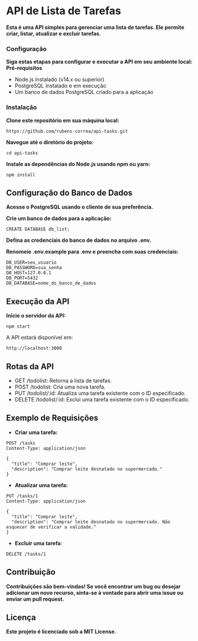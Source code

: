 # API de Lista de Tarefas
**Esta é uma API simples para gerenciar uma lista de tarefas. Ele permite criar, listar, atualizar e excluir tarefas.**

### Configuração
**Siga estas etapas para configurar e executar a API em seu ambiente local:**
**Pré-requisitos**
<ul>
 <li>Node.js instalado (v14.x ou superior)</li>
 <li>PostgreSQL instalado e em execução</li>
 <li>Um banco de dados PostgreSQL criado para a aplicação</li>
</ul>

### Instalação
**Clone este repositório em sua máquina local:**

```
https://github.com/rubens-correa/api-tasks.git
```

**Navegue até o diretório do projeto:**

```
cd api-tasks
```

**Instale as dependências do Node.js usando npm ou yarn:**

```
npm install
```

## Configuração do Banco de Dados

**Acesse o PostgreSQL usando o cliente de sua preferência.**

**Crie um banco de dados para a aplicação:**

```
CREATE DATABASE db_list;
```

**Defina as credenciais do banco de dados no arquivo .env.**

**Renomeie .env.example para .env e preencha com suas credenciais:**

```
DB_USER=seu_usuario
DB_PASSWORD=sua_senha
DB_HOST=127.0.0.1
DB_PORT=5432
DB_DATABASE=nome_do_banco_de_dados
```
## Execução da API

**Inicie o servidor da API:**

```
npm start
```
A API estará disponível em:

```
http://localhost:3000
```


## Rotas da API
<ul>
 <li>GET /todolist: Retorna a lista de tarefas.</li>
 <li>POST /todolist: Cria uma nova tarefa.</li>
 <li>PUT /todolist/:id: Atualiza uma tarefa existente com o ID especificado.</li>
 <li>DELETE /todolist/:id: Exclui uma tarefa existente com o ID especificado.</li>
</ul>

## Exemplo de Requisições

<ul>
 <li><b>Criar uma tarefa:</b>
  </li>
</ul>

```
POST /tasks
Content-Type: application/json

{
  "title": "Comprar leite",
  "description": "Comprar leite desnatado no supermercado."
}
```

<ul>
 <li><b>Atualizar uma tarefa:</b></li>
</ul>

```
PUT /tasks/1
Content-Type: application/json

{
  "title": "Comprar leite",
  "description": "Comprar leite desnatado no supermercado. Não esquecer de verificar a validade."
}
```

<ul>
 <li><b>Excluir uma tarefa</b>:</li>
</ul>

```
DELETE /tasks/1
```

## Contribuição
**Contribuições são bem-vindas! Se você encontrar um bug ou desejar adicionar um novo recurso, sinta-se à vontade para abrir uma issue ou enviar um pull request.**

## Licença
**Este projeto é licenciado sob a MIT License.**
